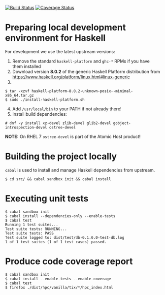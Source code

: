 [![Build Status](https://travis-ci.org/weldr/bdcs.svg?branch=master)](https://travis-ci.org/weldr/bdcs)
[![Coverage Status](https://coveralls.io/repos/github/weldr/bdcs/badge.svg?branch=master)](https://coveralls.io/github/weldr/bdcs?branch=master)


Preparing local development environment for Haskell
===================================================

For development we use the latest upstream versions:

1) Remove the standard `haskell-platform` and `ghc-*` RPMs if you have them installed
2) Download version **8.0.2** of the generic Haskell Platform distribution from
   https://www.haskell.org/platform/linux.html#linux-generic
3)
```
$ tar -xzvf haskell-platform-8.0.2-unknown-posix--minimal-x86_64.tar.gz
$ sudo ./install-haskell-platform.sh
```
4) Add `/usr/local/bin` to your PATH if not already there!
5) Install build dependencies:
```
# dnf -y install xz-devel zlib-devel glib2-devel gobject-introspection-devel ostree-devel
```

**NOTE:** On RHEL 7 `ostree-devel` is part of the Atomic Host product!


Building the project locally
============================

`cabal` is used to install and manage Haskell dependencies from upstream.

```
$ cd src/ && cabal sandbox init && cabal install
```

Executing unit tests
====================

    $ cabal sandbox init
    $ cabal install --dependencies-only --enable-tests
    $ cabal test
    Running 1 test suites...
    Test suite tests: RUNNING...
    Test suite tests: PASS
    Test suite logged to: dist/test/db-0.1.0.0-test-db.log
    1 of 1 test suites (1 of 1 test cases) passed.

Produce code coverage report
============================

    $ cabal sandbox init
    $ cabal install --enable-tests --enable-coverage
    $ cabal test
    $ firefox ./dist/hpc/vanilla/tix/*/hpc_index.html
